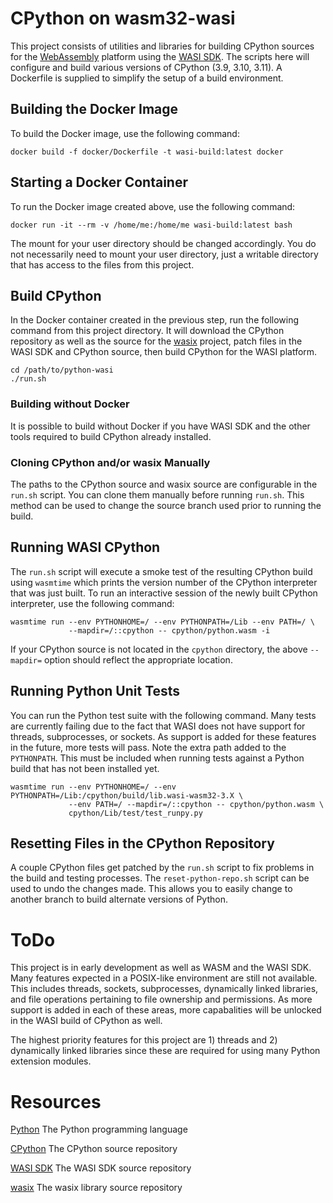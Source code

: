 # CPython on wasm32-wasi

This project consists of utilities and libraries for building 
CPython sources for the [WebAssembly](https://webassembly.org)
platform using the [WASI SDK](https://github.com/WebAssembly/wasi-sdk).
The scripts here will configure and build various versions of CPython
(3.9, 3.10, 3.11). A Dockerfile is supplied to simplify the setup
of a build environment.

## Building the Docker Image

To build the Docker image, use the following command:

```
docker build -f docker/Dockerfile -t wasi-build:latest docker
```

## Starting a Docker Container

To run the Docker image created above, use the following command:

```
docker run -it --rm -v /home/me:/home/me wasi-build:latest bash
```

The mount for your user directory should be changed accordingly.
You do not necessarily need to mount your user directory, just a
writable directory that has access to the files from this project.

## Build CPython

In the Docker container created in the previous step, run the
following command from this project directory. It will download the
CPython repository as well as the source for the
[wasix](https://github.com/singlestore-labs/wasix) project, patch
files in the WASI SDK and CPython source, then build CPython
for the WASI platform.

```
cd /path/to/python-wasi
./run.sh
```

### Building without Docker

It is possible to build without Docker if you have WASI SDK and the
other tools required to build CPython already installed.


### Cloning CPython and/or wasix Manually

The paths to the CPython source and wasix source are configurable in the
`run.sh` script. You can clone them manually before running `run.sh`.
This method can be used to change the source branch used prior to running
the build.

## Running WASI CPython

The `run.sh` script will execute a smoke test of the resulting CPython
build using `wasmtime` which prints the version number of the CPython
interpreter that was just built. To run an interactive session of the
newly built CPython interpreter, use the following command:

```
wasmtime run --env PYTHONHOME=/ --env PYTHONPATH=/Lib --env PATH=/ \
             --mapdir=/::cpython -- cpython/python.wasm -i
```

If your CPython source is not located in the `cpython` directory, the above
`--mapdir=` option should reflect the appropriate location.

## Running Python Unit Tests

You can run the Python test suite with the following command. Many tests
are currently failing due to the fact that WASI does not have support
for threads, subprocesses, or sockets. As support is added for these features
in the future, more tests will pass. Note the extra path added to the
`PYTHONPATH`. This must be included when running tests against a Python
build that has not been installed yet.

```
wasmtime run --env PYTHONHOME=/ --env PYTHONPATH=/Lib:/cpython/build/lib.wasi-wasm32-3.X \
             --env PATH=/ --mapdir=/::cpython -- cpython/python.wasm \
             cpython/Lib/test/test_runpy.py
```

## Resetting Files in the CPython Repository

A couple CPython files get patched by the `run.sh` script to fix problems
in the build and testing processes. The `reset-python-repo.sh` script
can be used to undo the changes made. This allows you to easily change
to another branch to build alternate versions of Python.

# ToDo

This project is in early development as well as WASM and the WASI SDK.
Many features expected in a POSIX-like environment are still not available.
This includes threads, sockets, subprocesses, dynamically linked libraries,
and file operations pertaining to file ownership and permissions. As 
more support is added in each of these areas, more capabalities will be
unlocked in the WASI build of CPython as well.

The highest priority features for this project are 1) threads and 2) dynamically
linked libraries since these are required for using many Python extension
modules.

# Resources

[Python](https://python.org) The Python programming language

[CPython](https://github.com/python/cpython) The CPython source repository

[WASI SDK](https://github.com/WebAssembly/wasi-sdk) The WASI SDK source repository

[wasix](https://github.com/singlestore-labs/wasix) The wasix library source repository
